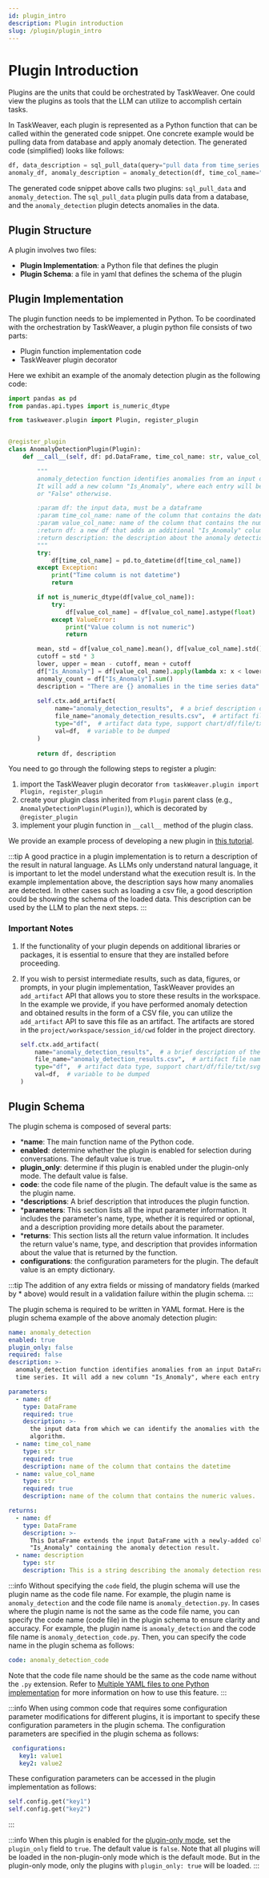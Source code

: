 ```yaml
---
id: plugin_intro
description: Plugin introduction
slug: /plugin/plugin_intro
---
```


# Plugin Introduction

Plugins are the units that could be orchestrated by TaskWeaver. One could view the plugins as tools that the LLM can
utilize to accomplish certain tasks.

In TaskWeaver, each plugin is represented as a Python function that can be called within the generated code snippet. 
One concrete example would be pulling data from database and apply anomaly detection. The generated code (simplified) looks like
follows:

```python
df, data_description = sql_pull_data(query="pull data from time_series table")  
anomaly_df, anomaly_description = anomaly_detection(df, time_col_name="ts", value_col_name="val") 
```
The generated code snippet above calls two plugins: `sql_pull_data` and `anomaly_detection`. The `sql_pull_data` plugin
pulls data from a database, and the `anomaly_detection` plugin detects anomalies in the data.

## Plugin Structure

A plugin involves two files:

* **Plugin Implementation**: a Python file that defines the plugin
* **Plugin Schema**: a file in yaml that defines the schema of the plugin

## Plugin Implementation

The plugin function needs to be implemented in Python.
To be coordinated with the orchestration by TaskWeaver, a plugin python file consists of two parts:

- Plugin function implementation code
- TaskWeaver plugin decorator

Here we exhibit an example of the anomaly detection plugin as the following code:

```python
import pandas as pd
from pandas.api.types import is_numeric_dtype

from taskweaver.plugin import Plugin, register_plugin


@register_plugin
class AnomalyDetectionPlugin(Plugin):
    def __call__(self, df: pd.DataFrame, time_col_name: str, value_col_name: str):

        """
        anomaly_detection function identifies anomalies from an input dataframe of time series.
        It will add a new column "Is_Anomaly", where each entry will be marked with "True" if the value is an anomaly
        or "False" otherwise.

        :param df: the input data, must be a dataframe
        :param time_col_name: name of the column that contains the datetime
        :param value_col_name: name of the column that contains the numeric values.
        :return df: a new df that adds an additional "Is_Anomaly" column based on the input df.
        :return description: the description about the anomaly detection results.
        """
        try:
            df[time_col_name] = pd.to_datetime(df[time_col_name])
        except Exception:
            print("Time column is not datetime")
            return

        if not is_numeric_dtype(df[value_col_name]):
            try:
                df[value_col_name] = df[value_col_name].astype(float)
            except ValueError:
                print("Value column is not numeric")
                return

        mean, std = df[value_col_name].mean(), df[value_col_name].std()
        cutoff = std * 3
        lower, upper = mean - cutoff, mean + cutoff
        df["Is_Anomaly"] = df[value_col_name].apply(lambda x: x < lower or x > upper)
        anomaly_count = df["Is_Anomaly"].sum()
        description = "There are {} anomalies in the time series data".format(anomaly_count)
        
        self.ctx.add_artifact(
             name="anomaly_detection_results",  # a brief description of the artifact
             file_name="anomaly_detection_results.csv",  # artifact file name
             type="df",  # artifact data type, support chart/df/file/txt/svg
             val=df,  # variable to be dumped
        )
        
        return df, description

```

You need to go through the following steps to register a plugin:

1. import the TaskWeaver plugin decorator `from taskWeaver.plugin import Plugin, register_plugin`
2. create your plugin class inherited from `Plugin` parent class (e.g., `AnomalyDetectionPlugin(Plugin)`), which is
   decorated by `@register_plugin`
3. implement your plugin function in `__call__` method of the plugin class.  

We provide an example process of developing a new plugin in [this tutorial](./how_to_develop_a_new_plugin.md).

:::tip
A good practice in a plugin implementation is to return a description of
the result in natural language. As LLMs only understand natural language, it is important to let the model understand
what the execution result is. In the example implementation above, the description says how many anomalies are detected.
In other cases such as loading a csv file, a good description could be showing the schema of the loaded data.
This description can be used by the LLM to plan the next steps.
:::

### Important Notes

1. If the functionality of your plugin depends on additional libraries or packages, it is essential to ensure that they
   are installed before proceeding.

2. If you wish to persist intermediate results, such as data, figures, or prompts, in your plugin implementation,
   TaskWeaver provides an `add_artifact` API that allows you to store these results in the workspace. In the example we
   provide, if you have performed anomaly detection and obtained results in the form of a CSV file, you can utilize
   the `add_artifact` API to save this file as an artifact. The artifacts are stored in the `project/workspace/session_id/cwd` folder in the project directory.

   ```python
   self.ctx.add_artifact(
       name="anomaly_detection_results",  # a brief description of the artifact
       file_name="anomaly_detection_results.csv",  # artifact file name
       type="df",  # artifact data type, support chart/df/file/txt/svg
       val=df,  # variable to be dumped
   )
   ```

## Plugin Schema

The plugin schema is composed of several parts:

- ***name**: The main function name of the Python code.
- **enabled**: determine whether the plugin is enabled for selection during conversations. The default value is true.
- **plugin_only**: determine if this plugin is enabled under the plugin-only mode. The default value is false.
- **code**: the code file name of the plugin. The default value is the same as the plugin name.
- ***descriptions**: A brief description that introduces the plugin function.
- ***parameters**: This section lists all the input parameter information. It includes the parameter's name, type,
whether it is required or optional, and a description providing more details about the parameter.
- ***returns**: This section lists all the return value information. It includes the return value's name, type, and
description that provides information about the value that is returned by the function.
- **configurations**: the configuration parameters for the plugin. The default value is an empty dictionary.

:::tip
The addition of any extra fields or missing of mandatory fields (marked by * above) would result in a validation failure within the plugin schema.
:::

The plugin schema is required to be written in YAML format. Here is the plugin schema example of the above anomaly
detection plugin:

```yaml
name: anomaly_detection
enabled: true
plugin_only: false
required: false
description: >-
  anomaly_detection function identifies anomalies from an input DataFrame of
  time series. It will add a new column "Is_Anomaly", where each entry will be marked with "True" if the value is an anomaly or "False" otherwise.

parameters:
  - name: df
    type: DataFrame
    required: true
    description: >-
      the input data from which we can identify the anomalies with the 3-sigma
      algorithm.
  - name: time_col_name
    type: str
    required: true
    description: name of the column that contains the datetime
  - name: value_col_name
    type: str
    required: true
    description: name of the column that contains the numeric values.

returns:
  - name: df
    type: DataFrame
    description: >-
      This DataFrame extends the input DataFrame with a newly-added column
      "Is_Anomaly" containing the anomaly detection result.
  - name: description
    type: str
    description: This is a string describing the anomaly detection results.

```

:::info
Without specifying the `code` field, the plugin schema will use the plugin name as the code file name.
For example, the plugin name is `anomaly_detection` and the code file name is `anomaly_detection.py`.
In cases where the plugin name is not the same as the code file name, you can specify the code name (code file) in
the plugin schema to ensure clarity and accuracy. For example, the plugin name is `anomaly_detection` and the code
file name is `anomaly_detection_code.py`. Then, you can specify the code name in the plugin schema as follows:
```yaml
code: anomaly_detection_code
```
Note that the code file name should be the same as the code name without the `.py` extension.
Refer to [Multiple YAML files to one Python implementation](./multi_yaml_single_impl.md) for more information on how to 
use this feature.
:::

:::info
When using common code that requires some configuration parameter modifications for different
plugins, it is important to specify these configuration parameters in the plugin schema.
The configuration parameters are specified in the plugin schema as follows:
```yaml
 configurations:
   key1: value1
   key2: value2
 ```
These configuration parameters can be accessed in the plugin implementation as follows:
```python
self.config.get("key1")
self.config.get("key2")
```
:::

:::info
When this plugin is enabled for the [plugin-only mode](../../advanced/plugin_only.md), set the `plugin_only` field to `true`.
The default value is `false`. Note that all plugins will be loaded in the non-plugin-only mode which is the default mode. 
But in the plugin-only mode, only the plugins with `plugin_only: true` will be loaded. 
:::
      
   

